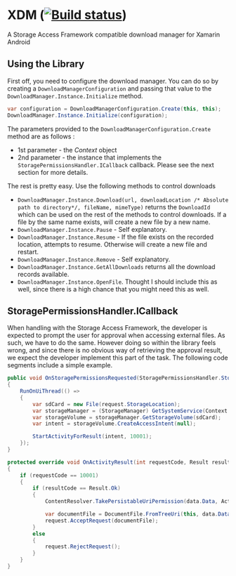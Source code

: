 # XDM ([![Build status](https://build.appcenter.ms/v0.1/apps/6d2f04d7-432b-4359-b59c-b5bc37394be5/branches/master/badge)](https://appcenter.ms))
A Storage Access Framework compatible download manager for Xamarin Android

## Using the Library
First off, you need to configure the download manager. You can do so by creating a `DownloadManagerConfiguration` and passing that value to the `DownloadManager.Instance.Initialize` method.

```csharp
var configuration = DownloadManagerConfiguration.Create(this, this);
DownloadManager.Instance.Initialize(configuration);
```

The parameters provided to the `DownloadManagerConfiguration.Create` method are as follows :
- 1st parameter - the _Context_ object
- 2nd parameter - the instance that implements the `StoragePermissionsHandler.ICallback` callback. Please see the next section for more details.

The rest is pretty easy. Use the following methods to control downloads
- `DownloadManager.Instance.Download(url, downloadLocation /* Absolute path to directory*/, fileName, mimeType)` returns the `DownloadId` which can be used on the rest of the methods to control downloads. If a file by the same name exists, will create a new file by a new name.
- `DownloadManager.Instance.Pause` - Self explanatory.
- `DownloadManager.Instance.Resume` - If the file exists on the recorded location, attempts to resume. Otherwise will create a new file and restart.
- `DownloadManager.Instance.Remove` - Self explanatory.
- `DownloadManager.Instance.GetAllDownloads` returns all the download records available.
- `DownloadManager.Instance.OpenFile`. Thought I should include this as well, since there is a high chance that you might need this as well.

## StoragePermissionsHandler.ICallback
When handling with the Storage Access Framework, the developer is expected to prompt the user for approval when accessing external files. As such, we have to do the same. However doing so within the library feels wrong, and since there is no obvious way of retrieving the approval result, we expect the developer implement this part of the task. The following code segments include a simple example.

```csharp
public void OnStoragePermissionsRequested(StoragePermissionsHandler.StoragePermissionsDetail.Request request)
{
    RunOnUiThread(() =>
    {
        var sdCard = new File(request.StorageLocation);
        var storageManager = (StorageManager) GetSystemService(Context.StorageService);
        var storageVolume = storageManager.GetStorageVolume(sdCard);
        var intent = storageVolume.CreateAccessIntent(null);

        StartActivityForResult(intent, 10001);
    });
}

protected override void OnActivityResult(int requestCode, Result resultCode, Intent data)
{
    if (requestCode == 10001)
    {
        if (resultCode == Result.Ok)
        {
            ContentResolver.TakePersistableUriPermission(data.Data, ActivityFlags.GrantWriteUriPermission);

            var documentFile = DocumentFile.FromTreeUri(this, data.Data);
            request.AcceptRequest(documentFile);
        }
        else
        {
            request.RejectRequest();
        }
    }
}
```

